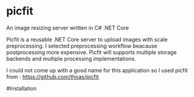 # picfit
An image resizing server written in C# .NET Core

Picfit is a reusable .NET Core server to upload images with scale preprocessing.
I selected preprocessing workflow beacause postprocessing more expensive.
Picfit will supports multiple storage backends and multiple processing implementations.

I could not come up with a good name for this application so I used picfit from : https://github.com/thoas/picfit

#Installation

